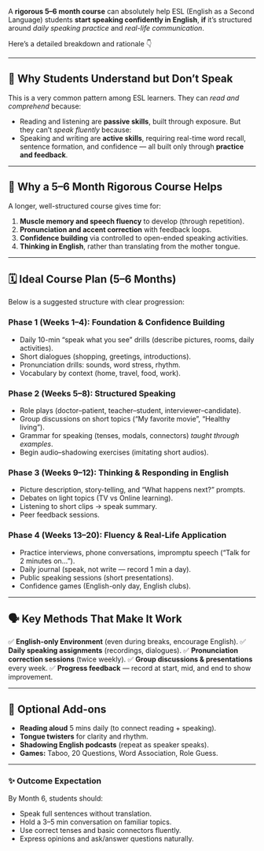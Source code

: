 A **rigorous 5–6 month course** can absolutely help ESL (English as a Second Language) students **start speaking confidently in English**, **if** it’s structured around *daily speaking practice* and *real-life communication*.

Here’s a detailed breakdown and rationale 👇

---

## 🌟 Why Students Understand but Don’t Speak

This is a very common pattern among ESL learners.
They can *read and comprehend* because:

* Reading and listening are **passive skills**, built through exposure.
  But they can’t *speak fluently* because:
* Speaking and writing are **active skills**, requiring real-time word recall, sentence formation, and confidence — all built only through **practice and feedback**.

---

## 🎯 Why a 5–6 Month Rigorous Course Helps

A longer, well-structured course gives time for:

1. **Muscle memory and speech fluency** to develop (through repetition).
2. **Pronunciation and accent correction** with feedback loops.
3. **Confidence building** via controlled to open-ended speaking activities.
4. **Thinking in English**, rather than translating from the mother tongue.

---

## 🗓️ Ideal Course Plan (5–6 Months)

Below is a suggested structure with clear progression:

### **Phase 1 (Weeks 1–4): Foundation & Confidence Building**

* Daily 10-min “speak what you see” drills (describe pictures, rooms, daily activities).
* Short dialogues (shopping, greetings, introductions).
* Pronunciation drills: sounds, word stress, rhythm.
* Vocabulary by context (home, travel, food, work).

### **Phase 2 (Weeks 5–8): Structured Speaking**

* Role plays (doctor–patient, teacher–student, interviewer–candidate).
* Group discussions on short topics (“My favorite movie”, “Healthy living”).
* Grammar for speaking (tenses, modals, connectors) *taught through examples*.
* Begin audio–shadowing exercises (imitating short audios).

### **Phase 3 (Weeks 9–12): Thinking & Responding in English**

* Picture description, story-telling, and “What happens next?” prompts.
* Debates on light topics (TV vs Online learning).
* Listening to short clips → speak summary.
* Peer feedback sessions.

### **Phase 4 (Weeks 13–20): Fluency & Real-Life Application**

* Practice interviews, phone conversations, impromptu speech (“Talk for 2 minutes on…”).
* Daily journal (speak, not write — record 1 min a day).
* Public speaking sessions (short presentations).
* Confidence games (English-only day, English clubs).

---

## 🗣️ Key Methods That Make It Work

✅ **English-only Environment** (even during breaks, encourage English).
✅ **Daily speaking assignments** (recordings, dialogues).
✅ **Pronunciation correction sessions** (twice weekly).
✅ **Group discussions & presentations** every week.
✅ **Progress feedback** — record at start, mid, and end to show improvement.

---

## 🧩 Optional Add-ons

* **Reading aloud** 5 mins daily (to connect reading + speaking).
* **Tongue twisters** for clarity and rhythm.
* **Shadowing English podcasts** (repeat as speaker speaks).
* **Games:** Taboo, 20 Questions, Word Association, Role Guess.

---

### ✨ Outcome Expectation

By Month 6, students should:

* Speak full sentences without translation.
* Hold a 3–5 min conversation on familiar topics.
* Use correct tenses and basic connectors fluently.
* Express opinions and ask/answer questions naturally.
